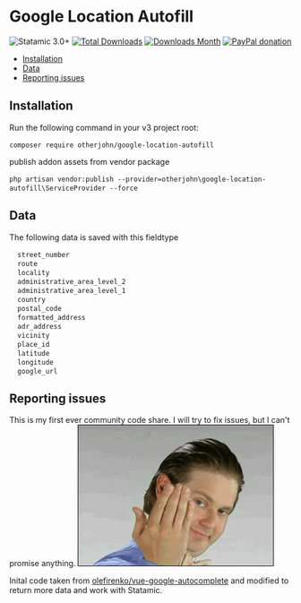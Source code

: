 # Google Location Autofill

![Statamic 3.0+](https://img.shields.io/badge/Statamic-3.0+-FF269E?style=for-the-badge&link=https://statamic.com)
[![Total Downloads](https://img.shields.io/packagist/dt/otherjohn/google-location-autofill.svg)](https://packagist.org/packages/otherjohn/google-location-autofill) [![Downloads Month](https://img.shields.io/packagist/dm/otherjohn/google-location-autofill.svg)](https://packagist.org/otherjohn/google-location-autofill) [![PayPal donation](https://img.shields.io/badge/paypal-donate-blue.svg)](https://paypal.me/otherjohn)


- [Installation](#installation)
- [Data](#data)
- [Reporting issues](#reporting-issues)

## Installation

Run the following command in your v3 project root:

```
composer require otherjohn/google-location-autofill
```

publish addon assets from vendor package
```
php artisan vendor:publish --provider=otherjohn\google-location-autofill\ServiceProvider --force
```

## Data

The following data is saved with this fieldtype

```
  street_number
  route
  locality
  administrative_area_level_2
  administrative_area_level_1
  country
  postal_code
  formatted_address
  adr_address
  vicinity
  place_id
  latitude
  longitude
  google_url
```

## Reporting issues

 This is my first ever community code share. I will try to fix issues, but I can't promise anything.
 ![It's Free Software](itsfree.gif)




Inital code taken from [olefirenko/vue-google-autocomplete](olefirenko/vue-google-autocomplete) and modified to return more data and work with Statamic.
